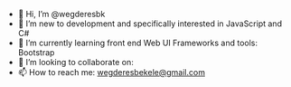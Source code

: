 - 👋 Hi, I’m @wegderesbk
- 👀 I’m new to development and specifically interested in JavaScript and C#
- 🌱 I’m currently learning front end Web UI Frameworks and tools: Bootstrap
- 💞️ I’m looking to collaborate on:
- 📫 How to reach me: wegderesbekele@gmail.com

<!---
wegderesbk/wegderesbk is a ✨ special ✨ repository because its `README.md` (this file) appears on your GitHub profile.
You can click the Preview link to take a look at your changes.
--->
